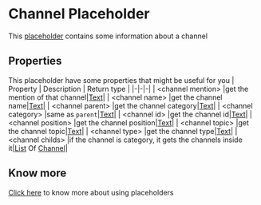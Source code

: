 # Channel Placeholder
This [placeholder](../tutorials/placeholder.md) contains some information about a channel

## Properties
This placeholder have some properties that might be useful for you
| Property      | Description | Return type |
|-|-|-|
| \<channel mention\> |get the mention of that channel|[Text](./text.md)|
| \<channel name\> |get the channel name|[Text](./text.md)|
| \<channel parent\> |get the channel category|[Text](./text.md)|
| \<channel category\> |same as `parent`|[Text](./text.md)|
| \<channel id\> |get the channel id|[Text](./text.md)|
| \<channel position\> |get the channel position|[Text](./text.md)|
| \<channel topic\> |get the channel topic|[Text](./text.md)|
| \<channel type\> |get the channel type|[Text](./text.md)|
| \<channel childs\> |if the channel is category, it gets the channels inside it|[List](./list.md) Of [Channel](./channel.md)|

## Know more
[Click here](../tutorials/placeholder.md) to know more about using placeholders
